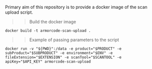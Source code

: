 Primary aim of this repository is to provide a docker image of the scan upload script.

>> Build the docker image

    docker build -t armorcode-scan-upload .


>> Example of passing parameters to the script

    docker run -v "${PWD}":/data -e product="$PRODUCT" -e subProduct="$SUBPRODUCT" -e environment="$ENV" -e fileExtension="$EXTENSION" -e scanTool="$SCANTOOL" -e apiKey="$API_KEY" armorcode-scan-upload
